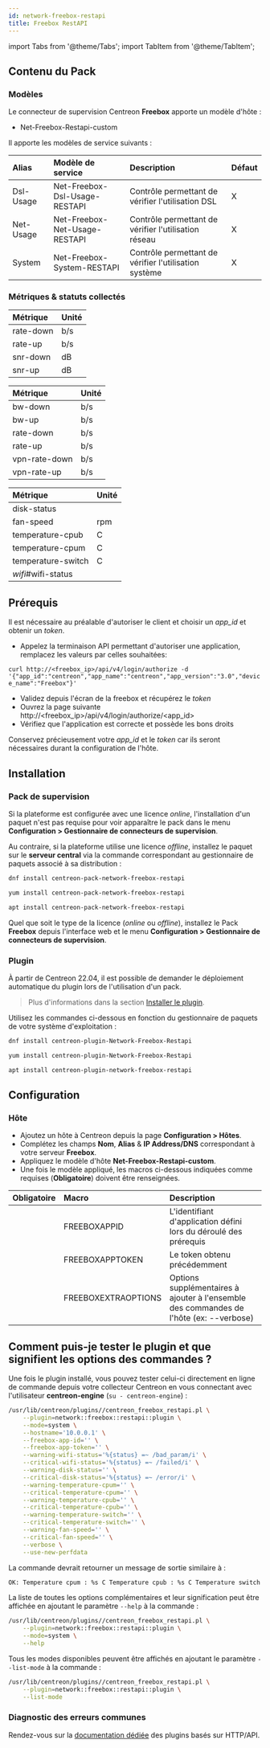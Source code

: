 ```yaml
---
id: network-freebox-restapi
title: Freebox RestAPI
---
```

import Tabs from '@theme/Tabs';
import TabItem from '@theme/TabItem';

## Contenu du Pack

### Modèles

Le connecteur de supervision Centreon **Freebox** apporte un modèle d'hôte :

* Net-Freebox-Restapi-custom

Il apporte les modèles de service suivants :

| Alias     | Modèle de service             | Description                                           | Défaut |
|:----------|:------------------------------|:------------------------------------------------------|:-------|
| Dsl-Usage | Net-Freebox-Dsl-Usage-RESTAPI | Contrôle permettant de vérifier l'utilisation DSL     | X      |
| Net-Usage | Net-Freebox-Net-Usage-RESTAPI | Contrôle permettant de vérifier l'utilisation réseau  | X      |
| System    | Net-Freebox-System-RESTAPI    | Contrôle permettant de vérifier l'utilisation système | X      |

### Métriques & statuts collectés

<Tabs groupId="sync">
<TabItem value="Dsl-Usage" label="Dsl-Usage">

| Métrique    | Unité |
|:------------|:------|
| rate-down   | b/s   |
| rate-up     | b/s   |
| snr-down    | dB    |
| snr-up      | dB    |

</TabItem>
<TabItem value="Net-Usage" label="Net-Usage">

| Métrique      | Unité |
|:--------------|:------|
| bw-down       | b/s   |
| bw-up         | b/s   |
| rate-down     | b/s   |
| rate-up       | b/s   |
| vpn-rate-down | b/s   |
| vpn-rate-up   | b/s   |

</TabItem>
<TabItem value="System" label="System">

| Métrique           | Unité |
|:-------------------|:------|
| disk-status        |       |
| fan-speed          | rpm   |
| temperature-cpub   | C     |
| temperature-cpum   | C     |
| temperature-switch | C     |
| *wifi*#wifi-status |       |

</TabItem>
</Tabs>

## Prérequis

Il est nécessaire au préalable d'autoriser le client et choisir un _app\_id_ et obtenir un _token_. 

- Appelez la terminaison API permettant d'autoriser une application, remplacez les valeurs par celles souhaitées:

`curl http://<freebox_ip>/api/v4/login/authorize -d '{"app_id":"centreon","app_name":"centreon","app_version":"3.0","device_name":"Freebox"}'`

- Validez depuis l'écran de la freebox et récupérez le _token_
- Ouvrez la page suivante http://<freebox_ip>/api/v4/login/authorize/<app_id>
- Vérifiez que l'application est correcte et possède les bons droits

Conservez précieusement votre _app\_id_ et le _token_ car ils seront nécessaires durant la configuration de l'hôte.

## Installation

### Pack de supervision

Si la plateforme est configurée avec une licence *online*, l'installation d'un paquet
n'est pas requise pour voir apparaître le pack dans le menu **Configuration > Gestionnaire de connecteurs de supervision**.

Au contraire, si la plateforme utilise une licence *offline*, installez le paquet
sur le **serveur central** via la commande correspondant au gestionnaire de paquets
associé à sa distribution :

<Tabs groupId="sync">
<TabItem value="Alma / RHEL / Oracle Linux 8" label="Alma / RHEL / Oracle Linux 8">

```bash
dnf install centreon-pack-network-freebox-restapi
```

</TabItem>
<TabItem value="CentOS 7" label="CentOS 7">

```bash
yum install centreon-pack-network-freebox-restapi
```

</TabItem>
<TabItem value="Debian 11" label="Debian 11">

```bash
apt install centreon-pack-network-freebox-restapi
```

</TabItem>
</Tabs>

Quel que soit le type de la licence (*online* ou *offline*), installez le Pack **Freebox**
depuis l'interface web et le menu **Configuration > Gestionnaire de connecteurs de supervision**.

### Plugin

À partir de Centreon 22.04, il est possible de demander le déploiement automatique
du plugin lors de l'utilisation d'un pack.

> Plus d'informations dans la section [Installer le plugin](/docs/monitoring/pluginpacks/#installer-le-plugin).

Utilisez les commandes ci-dessous en fonction du gestionnaire de paquets de votre système d'exploitation :

<Tabs groupId="sync">
<TabItem value="Alma / RHEL / Oracle Linux 8" label="Alma / RHEL / Oracle Linux 8">

```bash
dnf install centreon-plugin-Network-Freebox-Restapi
```

</TabItem>
<TabItem value="CentOS 7" label="CentOS 7">

```bash
yum install centreon-plugin-Network-Freebox-Restapi
```

</TabItem>
<TabItem value="Debian 11" label="Debian 11">

```bash
apt install centreon-plugin-network-freebox-restapi
```

</TabItem>
</Tabs>

## Configuration

### Hôte

* Ajoutez un hôte à Centreon depuis la page **Configuration > Hôtes**.
* Complétez les champs **Nom**, **Alias** & **IP Address/DNS** correspondant à votre serveur **Freebox**.
* Appliquez le modèle d'hôte **Net-Freebox-Restapi-custom**.
* Une fois le modèle appliqué, les macros ci-dessous indiquées comme requises (**Obligatoire**) doivent être renseignées.

| Obligatoire | Macro               | Description                                                                            |
|:------------|:--------------------|:---------------------------------------------------------------------------------------|
|             | FREEBOXAPPID        | L'identifiant d'application défini lors du déroulé des prérequis                      |
|             | FREEBOXAPPTOKEN     | Le token obtenu précédemment                                                           |
|             | FREEBOXEXTRAOPTIONS | Options supplémentaires à ajouter à l'ensemble des commandes de l'hôte (ex: --verbose) |

## Comment puis-je tester le plugin et que signifient les options des commandes ?

Une fois le plugin installé, vous pouvez tester celui-ci directement en ligne
de commande depuis votre collecteur Centreon en vous connectant avec
l'utilisateur **centreon-engine** (`su - centreon-engine`) :

```bash
/usr/lib/centreon/plugins//centreon_freebox_restapi.pl \
    --plugin=network::freebox::restapi::plugin \
    --mode=system \
    --hostname='10.0.0.1' \
    --freebox-app-id='' \
    --freebox-app-token='' \
    --warning-wifi-status='%{status} =~ /bad_param/i' \
    --critical-wifi-status='%{status} =~ /failed/i' \
    --warning-disk-status='' \
    --critical-disk-status='%{status} =~ /error/i' \
    --warning-temperature-cpum='' \
    --critical-temperature-cpum='' \
    --warning-temperature-cpub='' \
    --critical-temperature-cpub='' \
    --warning-temperature-switch='' \
    --critical-temperature-switch='' \
    --warning-fan-speed='' \
    --critical-fan-speed='' \
    --verbose \
    --use-new-perfdata
```

La commande devrait retourner un message de sortie similaire à :

```bash
OK: Temperature cpum : %s C Temperature cpub : %s C Temperature switch : %s C fan speed : %s rpm   | 
```

La liste de toutes les options complémentaires et leur signification peut être
affichée en ajoutant le paramètre `--help` à la commande :

```bash
/usr/lib/centreon/plugins//centreon_freebox_restapi.pl \
    --plugin=network::freebox::restapi::plugin \
    --mode=system \
    --help
```

Tous les modes disponibles peuvent être affichés en ajoutant le paramètre
`--list-mode` à la commande :

```bash
/usr/lib/centreon/plugins//centreon_freebox_restapi.pl \
    --plugin=network::freebox::restapi::plugin \
    --list-mode
```

### Diagnostic des erreurs communes

Rendez-vous sur la [documentation dédiée](../getting-started/how-to-guides/troubleshooting-plugins.md#http-and-api-checks)
des plugins basés sur HTTP/API.